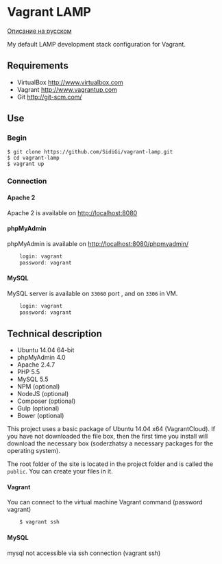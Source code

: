 Vagrant LAMP
============
[Описание на русском](https://github.com/SidiGi/vagrant-lamp/blob/master/README.ru.md)

My default LAMP development stack configuration for Vagrant.

Requirements
------------
* VirtualBox <http://www.virtualbox.com>
* Vagrant <http://www.vagrantup.com>
* Git <http://git-scm.com/>

Use
-----
### Begin
	$ git clone https://github.com/SidiGi/vagrant-lamp.git
	$ cd vagrant-lamp
	$ vagrant up


### Connection

#### Apache 2
Apache 2 is available on <http://localhost:8080>

#### phpMyAdmin
phpMyAdmin is available on <http://localhost:8080/phpmyadmin/>
```js
	login: vagrant
	password: vagrant
```

#### MySQL
MySQL server is available on `33060` port , and on `3306` in VM.
```js
	login: vagrant
	password: vagrant
```

Technical description
-----------------
* Ubuntu 14.04 64-bit
* phpMyAdmin 4.0
* Apache 2.4.7
* PHP 5.5
* MySQL 5.5
* NPM (optional)
* NodeJS (optional)
* Composer (optional)
* Gulp (optional)
* Bower (optional)

This project uses a basic package of Ubuntu 14.04 x64 (VagrantCloud). If you have not downloaded the file box, then the first time you install will download the necessary box (soderzhatsy a necessary packages for the operating system).

The root folder of the site is located in the project folder and is called the `public`. You can create your files in it.

#### Vagrant
You can connect to the virtual machine Vagrant command (password vagrant)
```js
	$ vagrant ssh
```

#### MySQL
mysql not accessible via ssh connection (vagrant ssh)

